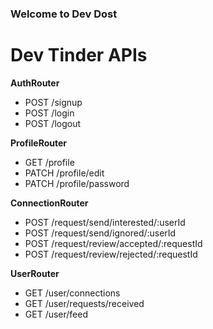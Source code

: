 ### Welcome to Dev Dost 

# Dev Tinder APIs

 **AuthRouter** 
- POST /signup
- POST /login
- POST /logout

 **ProfileRouter**
- GET /profile
- PATCH /profile/edit
- PATCH /profile/password

 **ConnectionRouter**
- POST /request/send/interested/:userId
- POST /request/send/ignored/:userId
- POST /request/review/accepted/:requestId
- POST /request/review/rejected/:requestId

 **UserRouter**
- GET /user/connections
- GET /user/requests/received
- GET /user/feed 